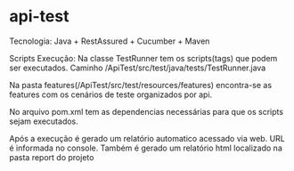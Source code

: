 # api-test

Tecnologia: Java + RestAssured + Cucumber + Maven

Scripts Execução: Na classe TestRunner tem os scripts(tags) que podem ser executados. Caminho /ApiTest/src/test/java/tests/TestRunner.java

Na pasta features(/ApiTest/src/test/resources/features) encontra-se as features com os cenários de teste organizados por api. 

No arquivo pom.xml tem as dependencias necessárias para que os scripts sejam executados.

Após a execução é gerado um relatório automatico acessado via web. URL é informada no console. Também é gerado um relatório html localizado na pasta report do projeto
